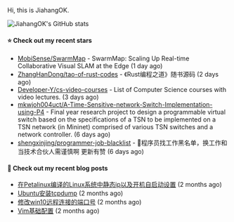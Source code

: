 Hi, this is JiahangOK.

![JiahangOK's GitHub stats](https://github-readme-stats.vercel.app/api?username=jiahangok&count_private=true)

#### ⭐ Check out my recent stars

- [MobiSense/SwarmMap](https://github.com/MobiSense/SwarmMap) - SwarmMap: Scaling Up Real-time Collaborative Visual SLAM at the Edge (1 day ago)
- [ZhangHanDong/tao-of-rust-codes](https://github.com/ZhangHanDong/tao-of-rust-codes) - 《Rust编程之道》随书源码 (2 days ago)
- [Developer-Y/cs-video-courses](https://github.com/Developer-Y/cs-video-courses) - List of Computer Science courses with video lectures. (3 days ago)
- [mkwjoh004uct/A-Time-Sensitive-network-Switch-Implementation-using-P4](https://github.com/mkwjoh004uct/A-Time-Sensitive-network-Switch-Implementation-using-P4) - Final year research project to design a programmable virtual switch based on the specifications of a TSN to be implemented on a TSN network (in Mininet) comprised of various TSN switches and a network controller. (6 days ago)
- [shengxinjing/programmer-job-blacklist](https://github.com/shengxinjing/programmer-job-blacklist) - :see_no_evil:程序员找工作黑名单，换工作和当技术合伙人需谨慎啊 更新有赞 (6 days ago)

#### 📜 Check out my recent blog posts

- [在Petalinux编译的Linux系统中静态ip以及开机自启动设置](http://jiahangok.github.io/2021/12/05/Petalinux%E7%BC%96%E8%AF%91%E7%9A%84Linux%E7%B3%BB%E7%BB%9F%E4%B8%AD%E9%9D%99%E6%80%81ip%E4%BB%A5%E5%8F%8A%E5%BC%80%E6%9C%BA%E8%87%AA%E5%90%AF%E5%8A%A8%E8%AE%BE%E7%BD%AE/) (2 months ago)
- [Ubuntu安装tcpdump](http://jiahangok.github.io/2021/12/04/Ubuntu%E5%AE%89%E8%A3%85tcpdump/) (2 months ago)
- [修改win10远程连接的端口号](http://jiahangok.github.io/2021/12/03/%E4%BF%AE%E6%94%B9win10%E8%BF%9C%E7%A8%8B%E8%BF%9E%E6%8E%A5%E7%9A%84%E7%AB%AF%E5%8F%A3%E5%8F%B7/) (2 months ago)
- [Vim基础配置](http://jiahangok.github.io/2021/12/03/Vim%E5%9F%BA%E7%A1%80%E9%85%8D%E7%BD%AE/) (2 months ago)